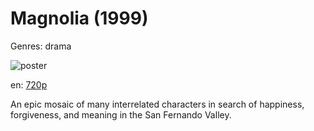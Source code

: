 # Magnolia (1999)

Genres: drama

![poster](http://image.tmdb.org/t/p/w500/jxkHxPiMfGiFvxSOduNV4oIKJI5.jpg)

en:
  [720p](magnet:?xt=urn:btih:2DB9EA22348D1CBFA2D79B30456BA11D6788DF60&tr=udp://glotorrents.pw:6969/announce&tr=udp://tracker.opentrackr.org:1337/announce&tr=udp://torrent.gresille.org:80/announce&tr=udp://tracker.openbittorrent.com:80&tr=udp://tracker.coppersurfer.tk:6969&tr=udp://tracker.leechers-paradise.org:6969&tr=udp://p4p.arenabg.ch:1337&tr=udp://tracker.internetwarriors.net:1337)
  


An epic mosaic of many interrelated characters in search of happiness, forgiveness, and meaning in the San Fernando Valley.